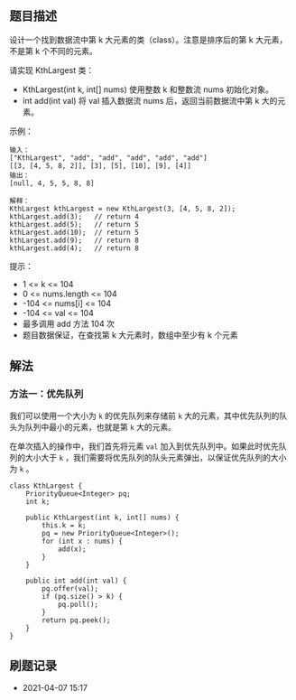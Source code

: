 ## 题目描述

设计一个找到数据流中第 k 大元素的类（class）。注意是排序后的第 k 大元素，不是第 k 个不同的元素。

请实现 KthLargest 类：

- KthLargest(int k, int[] nums) 使用整数 k 和整数流 nums 初始化对象。
- int add(int val) 将 val 插入数据流 nums 后，返回当前数据流中第 k 大的元素。

示例：

```
输入：
["KthLargest", "add", "add", "add", "add", "add"]
[[3, [4, 5, 8, 2]], [3], [5], [10], [9], [4]]
输出：
[null, 4, 5, 5, 8, 8]

解释：
KthLargest kthLargest = new KthLargest(3, [4, 5, 8, 2]);
kthLargest.add(3);   // return 4
kthLargest.add(5);   // return 5
kthLargest.add(10);  // return 5
kthLargest.add(9);   // return 8
kthLargest.add(4);   // return 8
```

提示：

- 1 <= k <= 104
- 0 <= nums.length <= 104
- -104 <= nums[i] <= 104
- -104 <= val <= 104
- 最多调用 add 方法 104 次
- 题目数据保证，在查找第 k 大元素时，数组中至少有 k 个元素

## 解法

### 方法一：优先队列

我们可以使用一个大小为 `k` 的优先队列来存储前 `k` 大的元素，其中优先队列的队头为队列中最小的元素，也就是第 `k` 大的元素。

在单次插入的操作中，我们首先将元素 `val` 加入到优先队列中。如果此时优先队列的大小大于 `k` ，我们需要将优先队列的队头元素弹出，以保证优先队列的大小为 `k` 。

```
class KthLargest {
    PriorityQueue<Integer> pq;
    int k;

    public KthLargest(int k, int[] nums) {
        this.k = k;
        pq = new PriorityQueue<Integer>();
        for (int x : nums) {
            add(x);
        }
    }
    
    public int add(int val) {
        pq.offer(val);
        if (pq.size() > k) {
            pq.poll();
        }
        return pq.peek();
    }
}
```

## 刷题记录

- 2021-04-07 15:17


